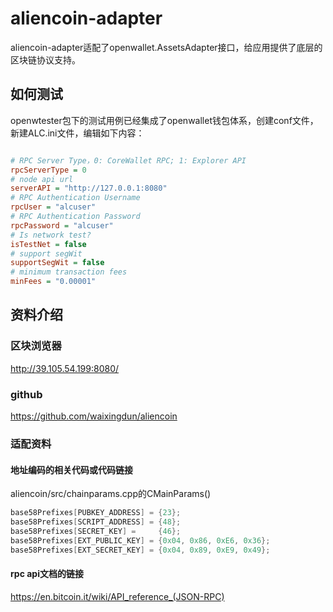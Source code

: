 # aliencoin-adapter

aliencoin-adapter适配了openwallet.AssetsAdapter接口，给应用提供了底层的区块链协议支持。

## 如何测试

openwtester包下的测试用例已经集成了openwallet钱包体系，创建conf文件，新建ALC.ini文件，编辑如下内容：

```ini

# RPC Server Type，0: CoreWallet RPC; 1: Explorer API
rpcServerType = 0
# node api url
serverAPI = "http://127.0.0.1:8080"
# RPC Authentication Username
rpcUser = "alcuser"
# RPC Authentication Password
rpcPassword = "alcuser"
# Is network test?
isTestNet = false
# support segWit
supportSegWit = false
# minimum transaction fees
minFees = "0.00001"

```

## 资料介绍

### 区块浏览器

http://39.105.54.199:8080/

### github

https://github.com/waixingdun/aliencoin

### 适配资料

#### 地址编码的相关代码或代码链接

aliencoin/src/chainparams.cpp的CMainParams()

```C++
base58Prefixes[PUBKEY_ADDRESS] = {23};
base58Prefixes[SCRIPT_ADDRESS] = {48};
base58Prefixes[SECRET_KEY] =     {46};
base58Prefixes[EXT_PUBLIC_KEY] = {0x04, 0x86, 0xE6, 0x36};
base58Prefixes[EXT_SECRET_KEY] = {0x04, 0x89, 0xE9, 0x49};

```


#### rpc api文档的链接

https://en.bitcoin.it/wiki/API_reference_(JSON-RPC)
